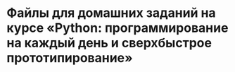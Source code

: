 # Файлы для домашних заданий на курсе «Python: программирование на каждый день и сверхбыстрое прототипирование»

